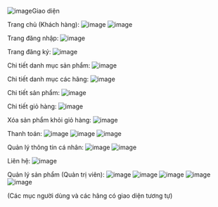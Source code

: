![image](https://github.com/user-attachments/assets/7f295955-1ac5-4f8f-a504-dc46e62f9550)Giao diện

Trang chủ (Khách hàng):
![image](https://github.com/user-attachments/assets/89b50697-f56c-4bc6-a607-78051eb94005)
![image](https://github.com/user-attachments/assets/ea0ea653-6e4f-4ac5-81a4-b68692449b08)

Trang đăng nhập:
![image](https://github.com/user-attachments/assets/ae4baefb-d522-43c3-bf92-17c074485e26)

Trang đăng ký:
![image](https://github.com/user-attachments/assets/b9968da1-8e13-47bb-a845-b2a10fff9f70)

Chi tiết danh mục sản phẩm:
![image](https://github.com/user-attachments/assets/babf86c3-fde9-46f1-a489-9fdefd262779)

Chi tiết danh mục các hãng:
![image](https://github.com/user-attachments/assets/03223a12-5f61-470c-b2b3-adea80bba3fa)

Chi tiết sản phẩm:
![image](https://github.com/user-attachments/assets/0ebe9da1-b0c2-4a7e-b83a-03224eb7ec5b)

Chi tiết giỏ hàng:
![image](https://github.com/user-attachments/assets/0c958017-5b67-40e6-90fa-fc84cd3f4cb7)

Xóa sản phẩm khỏi giỏ hàng:
![image](https://github.com/user-attachments/assets/294f7a66-a2ef-4fa0-bf15-7f2b4ab6c65f)

Thanh toán:
![image](https://github.com/user-attachments/assets/eab407a7-05db-4e64-b7d2-fb328fa4b9c2)
![image](https://github.com/user-attachments/assets/b77646c7-4890-4552-a574-12a9fbf292e3)
![image](https://github.com/user-attachments/assets/bacc88ae-3e03-49e1-8869-c096aa4b693b)

Quản lý thông tin cá nhân:
![image](https://github.com/user-attachments/assets/b8784b90-3acd-44f0-b823-5df8756881b9)
![image](https://github.com/user-attachments/assets/277a6f38-34ef-410c-8bbd-a2e6f4778661)

Liên hệ:
![image](https://github.com/user-attachments/assets/a4191ddc-832e-4456-a71e-0f5718799d95)

Quản lý sản phẩm (Quản trị viên):
![image](https://github.com/user-attachments/assets/73cb40f1-698c-48ec-ba04-297dd180a520)
![image](https://github.com/user-attachments/assets/78956cda-cb2e-4559-a25f-38abc653e231)
![image](https://github.com/user-attachments/assets/edd9603a-52d9-46bf-af8a-50ca0539cbf4)
![image](https://github.com/user-attachments/assets/93c73119-bb21-483e-8c6e-f2387b621ee4)
![image](https://github.com/user-attachments/assets/7d6dab42-e6b2-46bc-bc41-a9d933431b56)

(Các mục người dùng và các hãng có giao diện tương tự)


